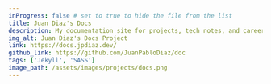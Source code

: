 ```yaml
---
inProgress: false # set to true to hide the file from the list
title: Juan Diaz's Docs
description: My documentation site for projects, tech notes, and career advancement.
img_alt: Juan Diaz's Docs Project
link: https://docs.jpdiaz.dev/
github_link: https://github.com/JuanPabloDiaz/doc
tags: ['Jekyll', 'SASS']
image_path: /assets/images/projects/docs.png
---
```

